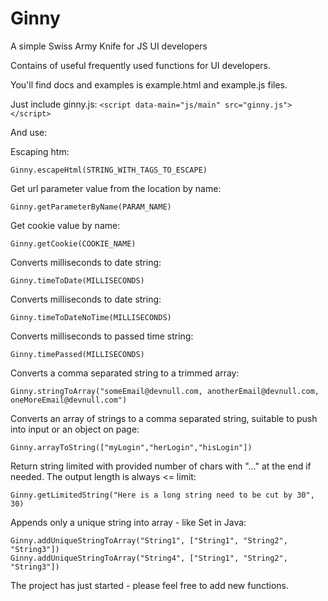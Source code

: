 Ginny
=====

A simple Swiss Army Knife for JS UI developers

Contains of useful frequently used functions for UI developers.

You'll find docs and examples is example.html and example.js files.

Just include ginny.js:
`<script data-main="js/main" src="ginny.js"></script>`

And use:

Escaping htm:
```
Ginny.escapeHtml(STRING_WITH_TAGS_TO_ESCAPE)
```

Get url parameter value from the location by name:
```
Ginny.getParameterByName(PARAM_NAME)
```

Get cookie value by name:
```
Ginny.getCookie(COOKIE_NAME)
```

Converts milliseconds to date string:
```
Ginny.timeToDate(MILLISECONDS)
```

Converts milliseconds to date string:
```
Ginny.timeToDateNoTime(MILLISECONDS)
```

Converts milliseconds to passed time string:
```
Ginny.timePassed(MILLISECONDS)
```

Converts a comma separated string to a trimmed array:
```
Ginny.stringToArray("someEmail@devnull.com, anotherEmail@devnull.com, oneMoreEmail@devnull.com")
```

Converts an array of strings to a comma separated string, suitable to push into input or an object on page:
```
Ginny.arrayToString(["myLogin","herLogin","hisLogin"])
```

Return string limited with provided number of chars with "..." at the end if needed. The output length is always <= limit:
```
Ginny.getLimitedString("Here is a long string need to be cut by 30", 30)
```

Appends only a unique string into array - like Set in Java:
```
Ginny.addUniqueStringToArray("String1", ["String1", "String2", "String3"])
Ginny.addUniqueStringToArray("String4", ["String1", "String2", "String3"])
```

The project has just started - please feel free to add new functions.


